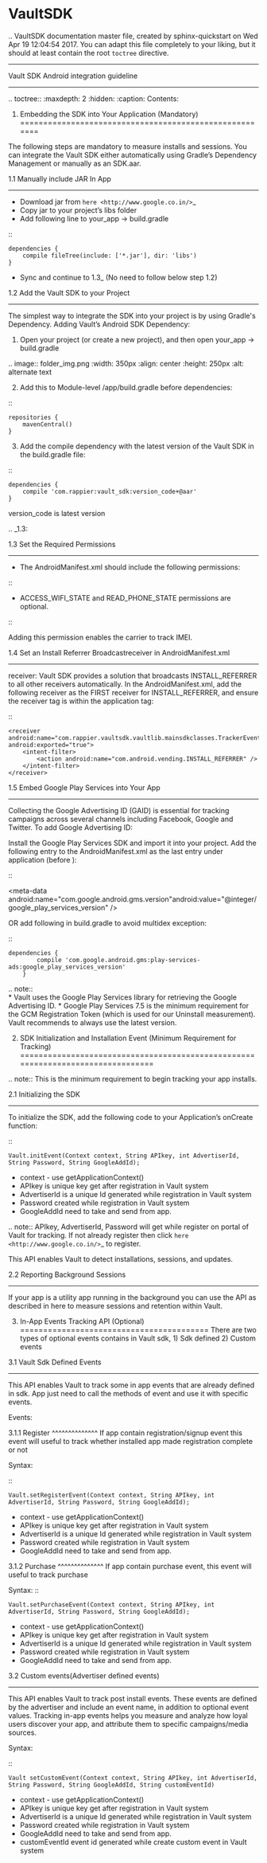 # VaultSDK
.. VaultSDK documentation master file, created by
   sphinx-quickstart on Wed Apr 19 12:04:54 2017.
   You can adapt this file completely to your liking, but it should at least
   contain the root `toctree` directive.


***************************************
Vault SDK Android integration guideline
***************************************


.. toctree::
   :maxdepth: 2
   :hidden:
   :caption: Contents:

1.  Embedding the SDK into Your Application (Mandatory)
=======================================================

The following steps are mandatory to measure installs and sessions.
You can integrate the Vault SDK either automatically using Gradle’s Dependency Management or manually as an SDK.aar.

1.1 Manually include JAR In App
*******************************
* Download jar from `here <http://www.google.co.in/>`_
* Copy jar to your project’s libs folder
* Add following line to your_app -> build.gradle

:: 

	dependencies {
		compile fileTree(include: ['*.jar'], dir: 'libs')
	}

* Sync and continue to 1.3_ (No need to follow below step 1.2)


1.2  Add the Vault SDK to your Project
**************************************
The simplest way to integrate the SDK into your project is by using Gradle's Dependency. 
Adding Vault’s Android SDK Dependency:

1.  Open your project (or create a new project), and then open your_app -> build.gradle

.. image:: folder_img.png
    :width: 350px
    :align: center
    :height: 250px
    :alt: alternate text

2.  Add this to Module-level /app/build.gradle before dependencies:

::

	repositories {
		mavenCentral() 
	}

3.  Add the compile dependency with the latest version of the Vault SDK in the build.gradle file:

::

	dependencies {
	 	compile 'com.rappier:vault_sdk:version_code+@aar'
	}

version_code is latest version

.. _1.3:

1.3  Set the Required Permissions
*********************************
* The AndroidManifest.xml should include the following permissions:

::

<uses-permission android:name="android.permission.INTERNET" />
<uses-permission android:name="android.permission.ACCESS_NETWORK_STATE" />

* ACCESS_WIFI_STATE and READ_PHONE_STATE permissions are optional.

::

<uses-permission android:name="android.permission.ACCESS_WIFI_STATE" />
<uses-permission android:name="android.permission.READ_PHONE_STATE" />

Adding this permission enables the carrier to track IMEI.

1.4  Set an Install Referrer Broadcastreceiver in AndroidManifest.xml
*********************************************************************

receiver:
Vault SDK provides a solution that broadcasts INSTALL_REFERRER to all other receivers automatically. In the AndroidManifest.xml, add the following receiver as the FIRST receiver for INSTALL_REFERRER, and ensure the receiver tag is within the application tag:

::

	<receiver android:name="com.rappier.vaultsdk.vaultlib.mainsdkclasses.TrackerEventReceiver" android:exported="true">
		<intent-filter>
			<action android:name="com.android.vending.INSTALL_REFERRER" />
		</intent-filter>
	</receiver>


1.5  Embed Google Play Services into Your App
*********************************************
Collecting the Google Advertising ID (GAID) is essential for tracking campaigns across several channels including Facebook, Google and Twitter. 
To add Google Advertising ID:

Install the Google Play Services SDK and import it into your project. 
Add the following entry to the AndroidManifest.xml as the last entry under application (before </application>):

::

<meta-data android:name="com.google.android.gms.version"android:value="@integer/google_play_services_version" />

OR add following in build.gradle to avoid multidex exception:

::

	dependencies {
        	compile 'com.google.android.gms:play-services-ads:google_play_services_version'
    	}

.. note::  
	* Vault uses the Google Play Services library for retrieving the Google Advertising ID.
	* Google Play Services 7.5 is the minimum requirement for the GCM Registration Token (which is used for our Uninstall measurement).  Vault recommends to always use the latest version.


2.  SDK Initialization and Installation Event (Minimum Requirement for Tracking)
================================================================================

.. note:: This is the minimum requirement to begin tracking your app installs.

2.1  Initializing the SDK
*************************
To initialize the SDK, add the following code to your Application’s onCreate function:

::

	Vault.initEvent(Context context, String APIkey, int AdvertiserId, String Password, String GoogleAddId);


* context - use getApplicationContext()
* APIkey is unique key get after registration in Vault system
* AdvertiserId  is a unique Id generated while registration in Vault system
* Password created while registration in Vault system
* GoogleAddId need to take and send from app.

.. note:: 
	APIkey, AdvertiserId, Password will get while register on portal of Vault for tracking. If not already register then click `here <http://www.google.co.in/>`_ to register.


This API enables Vault to detect installations, sessions, and updates.

2.2  Reporting Background Sessions
**********************************

If your app is a utility app running in the background you can use the API as described in here to measure sessions and retention within Vault.

3.  In-App Events Tracking API (Optional)
=========================================
There are two types of optional events contains in Vault sdk, 1) Sdk defined 2) Custom events

3.1  Vault Sdk Defined Events
*****************************

This API enables Vault to track some in app events that are already defined in sdk. App just need to call the methods of event and use it with specific events.

Events:

3.1.1 Register
^^^^^^^^^^^^^^
If app contain registration/signup event this event will useful to track whether installed app made registration complete or not 

Syntax:

::

	Vault.setRegisterEvent(Context context, String APIkey, int AdvertiserId, String Password, String GoogleAddId);

* context - use getApplicationContext()
* APIkey is unique key get after registration in Vault system
* AdvertiserId  is a unique Id generated while registration in Vault system
* Password created while registration in Vault system
* GoogleAddId need to take and send from app.

3.1.2 Purchase
^^^^^^^^^^^^^^
If app contain purchase event, this event will useful to track purchase

Syntax:
::

	Vault.setPurchaseEvent(Context context, String APIkey, int AdvertiserId, String Password, String GoogleAddId);

* context - use getApplicationContext()
* APIkey is unique key get after registration in Vault system
* AdvertiserId  is a unique Id generated while registration in Vault system
* Password created while registration in Vault system
* GoogleAddId need to take and send from app.

3.2 Custom events(Advertiser defined events)
********************************************

This API enables Vault to track post install events. These events are defined by the advertiser and include an event name, in addition to optional event values.
Tracking in-app events helps you measure and analyze how loyal users discover your app, and attribute them to specific campaigns/media sources.

Syntax:

::

	Vault setCustomEvent(Context context, String APIkey, int AdvertiserId, String Password, String GoogleAddId, String customEventId)

* context - use getApplicationContext()
* APIkey is unique key get after registration in Vault system
* AdvertiserId  is a unique Id generated while registration in Vault system
* Password created while registration in Vault system
* GoogleAddId need to take and send from app.
* customEventId event id generated while create custom event in Vault system
